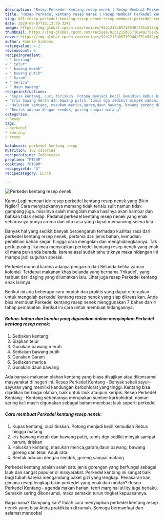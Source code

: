 ```yaml
---
description: "Resep Perkedel kentang resep nenek | Resep Membuat Perkedel kentang resep nenek Yang Menggugah Selera"
title: "Resep Perkedel kentang resep nenek | Resep Membuat Perkedel kentang resep nenek Yang Menggugah Selera"
slug: 661-resep-perkedel-kentang-resep-nenek-resep-membuat-perkedel-kentang-resep-nenek-yang-menggugah-selera
date: 2020-09-07T18:13:59.324Z
image: https://img-global.cpcdn.com/recipes/92b1215b05710940/751x532cq70/perkedel-kentang-resep-nenek-foto-resep-utama.jpg
thumbnail: https://img-global.cpcdn.com/recipes/92b1215b05710940/751x532cq70/perkedel-kentang-resep-nenek-foto-resep-utama.jpg
cover: https://img-global.cpcdn.com/recipes/92b1215b05710940/751x532cq70/perkedel-kentang-resep-nenek-foto-resep-utama.jpg
author: Ronnie Simmons
ratingvalue: 4.2
reviewcount: 6
recipeingredient:
- " kentang"
- " telur"
- " bawang merah"
- " bawang putih"
- " Garam"
- " merica"
- " daun bawang"
recipeinstructions:
- "Kupas kentang, cuci tiriskan. Potong menjadi kecil kemudian Rebus hingga matang"
- "Iris bawang merah dan bawang putih, tumis dgn sedikit minyak sampai harum, tiriskan"
- "Haluskan kentang, masukan merica,garam,daun bawang, bawang goreng dan telur. Aduk rata"
- "Bentuk adonan dengan sendok, goreng sampai matang"
categories:
- Resep
tags:
- perkedel
- kentang
- resep

katakunci: perkedel kentang resep 
nutrition: 152 calories
recipecuisine: Indonesian
preptime: "PT14M"
cooktime: "PT58M"
recipeyield: "3"
recipecategory: Lunch

---
```



![Perkedel kentang resep nenek](https://img-global.cpcdn.com/recipes/92b1215b05710940/751x532cq70/perkedel-kentang-resep-nenek-foto-resep-utama.jpg)

Kamu Lagi mencari ide resep perkedel kentang resep nenek yang Bikin Ngiler? Cara menyiapkannya memang tidak terlalu sulit namun tidak gampang juga. misalnya salah mengolah maka hasilnya akan hambar dan bahkan tidak sedap. Padahal perkedel kentang resep nenek yang enak seharusnya punya aroma dan cita rasa yang dapat memancing selera kita.

Banyak hal yang sedikit banyak berpengaruh terhadap kualitas rasa dari perkedel kentang resep nenek, pertama dari jenis bahan, kemudian pemilihan bahan segar, hingga cara mengolah dan menghidangkannya. Tak perlu pusing jika mau menyiapkan perkedel kentang resep nenek yang enak di mana pun anda berada, karena asal sudah tahu triknya maka hidangan ini mampu jadi suguhan spesial.

Perkedel muncul karena adanya pengaruh dari Belanda ketika zaman kolonial. Terdapat makanan khas belanda yang bernama &#39;frikadel&#39;, yang terbuat dari daging yang dilumatkan lalu. Lihat juga resep Perkedel kentang enak lainnya.


Berikut ini ada beberapa cara mudah dan praktis yang dapat diterapkan untuk mengolah perkedel kentang resep nenek yang siap dikreasikan. Anda bisa membuat Perkedel kentang resep nenek menggunakan 7 bahan dan 4 tahap pembuatan. Berikut ini cara untuk membuat hidangannya.

<!--inarticleads1-->

##### Bahan-bahan dan bumbu yang digunakan dalam menyiapkan Perkedel kentang resep nenek:

1. Sediakan  kentang
1. Siapkan  telur
1. Gunakan  bawang merah
1. Sediakan  bawang putih
1. Gunakan  Garam
1. Sediakan  merica
1. Gunakan  daun bawang


Ada banyak makanan olahan kentang yang biasa disajikan atau dikonsumsi masyarakat di negeri ini. Resep Perkedel Kentang - Banyak sekali sayur-sayuran yang memiliki kandungan karbohidrat yang tinggi. Kentang bisa dijadikan berbagai olahan, baik untuk lauk ataupun keripik. Resep Perkedel Kentang - Kentang sebenarnya merupakan sumber karbohidrat, namun sering kali masih digunakan sebagai bahan membuat lauk seperti perkedel. 

<!--inarticleads2-->

##### Cara membuat Perkedel kentang resep nenek:

1. Kupas kentang, cuci tiriskan. Potong menjadi kecil kemudian Rebus hingga matang
1. Iris bawang merah dan bawang putih, tumis dgn sedikit minyak sampai harum, tiriskan
1. Haluskan kentang, masukan merica,garam,daun bawang, bawang goreng dan telur. Aduk rata
1. Bentuk adonan dengan sendok, goreng sampai matang


Perkedel kentang adalah salah satu jenis gorengan yang berfungsi sebagai lauk dan sangat populer di masyarakat. Perkedel kentang ini sangat baik bagi tubuh karena mengandung paket gizi yang lengkap. Penasaran kan, gimana resep lengkap bikin perkedel yang enak dan mudah? Resep Perkedel Kentang - agenda makan harian, teori marginal utility juga berlaku. Semakin sering dikonsumsi, maka semakin turun tingkat kepuasannya. 

Bagaimana? Gampang kan? Itulah cara menyiapkan perkedel kentang resep nenek yang bisa Anda praktikkan di rumah. Semoga bermanfaat dan selamat mencoba!
